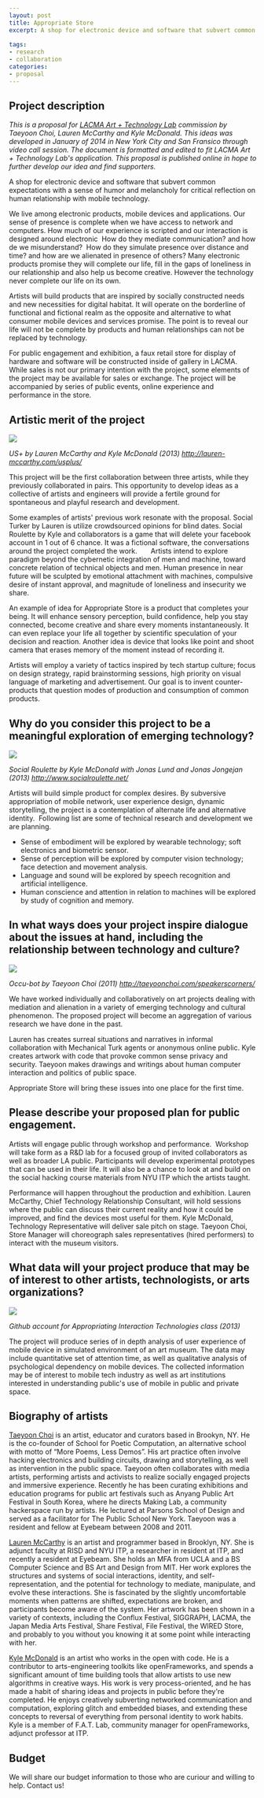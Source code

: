 ```yaml
---
layout: post
title: Appropriate Store 
excerpt: A shop for electronic device and software that subvert common expectations.
 
tags: 
- research
- collaboration
categories:
- proposal
---
```

Project description---
*This is a proposal for [LACMA Art + Technology Lab](http://www.lacma.org/LAB) commission by Taeyoon Choi, Lauren McCarthy and Kyle McDonald. This ideas was developed in January of 2014 in New York City and San Fransico through video call session. The document is formatted and edited to fit LACMA Art + Technology Lab's application. This proposal is published online in hope to further develop our idea and find supporters.*
A shop for electronic device and software that subvert common expectations with a sense of humor and melancholy for critical reflection on human relationship with mobile technology. 
We live among electronic products, mobile devices and applications. Our sense of presence is complete when we have access to network and computers. How much of our experience is scripted and our interaction is designed around electronic  How do they mediate communication? and how de we misunderstand?  How do they simulate presence over distance and time? and how are we alienated in presence of others? Many electronic products promise they will complete our life, fill in the gaps of loneliness in our relationship and also help us become creative. However the technology never complete our life on its own. Artists will build products that are inspired by socially constructed needs and new necessities for digital habitat. It will operate on the borderline of functional and fictional realm as the opposite and alternative to what consumer mobile devices and services promise. The point is to reveal our life will not be complete by products and human relationships can not be replaced by technology.For public engagement and exhibition, a faux retail store for display of hardware and software will be constructed inside of gallery in LACMA. While sales is not our primary intention with the project, some elements of the project may be available for sales or exchange. The project will be accompanied by series of public events, online experience and performance in the store. Artistic merit of the project ---

![](http://farm6.staticflickr.com/5534/12604098683_403508d791_o.jpg) 

*US+ by Lauren McCarthy and Kyle McDonald (2013) http://lauren-mccarthy.com/usplus/*This project will be the first collaboration between three artists, while they previously collaborated in pairs. This opportunity to develop ideas as a collective of artists and engineers will provide a fertile ground for spontaneous and playful research and development.  Some examples of artists' previous work resonate with the proposal. Social Turker by Lauren is utilize crowdsourced opinions for blind dates. Social Roulette by Kyle and collaborators is a game that will delete your facebook account in 1 out of 6 chance. It was a fictional software, the conversations around the project completed the work.     Artists intend to explore paradigm beyond the cybernetic integration of men and machine, toward concrete relation of technical objects and men. Human presence in near future will be sculpted by emotional attachment with machines, compulsive desire of instant approval, and magnitude of loneliness and insecurity we share.    An example of idea for Appropriate Store is a product that completes your being. It will enhance sensory perception, build confidence, help you stay connected, become creative and share every moments instantaneously. It can even replace your life all together by scientific speculation of your decision and reaction. Another idea is device that looks like point and shoot camera that erases memory of the moment instead of recording it. Artists will employ a variety of tactics inspired by tech startup culture; focus on design strategy, rapid brainstorming sessions, high priority on visual language of marketing and advertisement. Our goal is to invent counter-products that question modes of production and consumption of common products. Why do you consider this project to be a meaningful exploration of emerging technology?---![](http://farm8.staticflickr.com/7421/12604477194_dd7fea475e_z.jpg)
*Social Roulette by Kyle McDonald with Jonas Lund and Jonas Jongejan (2013) http://www.socialroulette.net/*Artists will build simple product for complex desires. By subversive appropriation of mobile network, user experience design, dynamic storytelling, the project is a contemplation of alternate life and alternative identity.  Following list are some of technical research and development we are planning.  * Sense of embodiment will be explored by wearable technology; soft electronics and biometric sensor.* Sense of perception will be explored by computer vision technology; face detection and movement analysis.* Language and sound will be explored by speech recognition and artificial intelligence. * Human conscience and attention in relation to machines will be explored by study of cognition and memory.  In what ways does your project inspire dialogue about the issues at hand, including the relationship between technology and culture?---
![](http://farm8.staticflickr.com/7419/12604103053_96583922b3_o.jpg)
*Occu-bot by Taeyoon Choi (2011) http://taeyoonchoi.com/speakerscorners/* We have worked individually and collaboratively on art projects dealing with mediation and alienation in a variety of emerging technology and cultural phenomenon. The proposed project will become an aggregation of various research we have done in the past. Lauren has creates surreal situations and narratives in informal collaboration with Mechanical Turk agents or anonymous online public. Kyle creates artwork with code that provoke common sense privacy and security. Taeyoon makes drawings and writings about human computer interaction and politics of public space.  Appropriate Store will bring these issues into one place for the first time.Please describe your proposed plan for public engagement.---
Artists will engage public through workshop and performance. Workshop will take form as a R&D lab for a focused group of invited collaborators as well as broader LA public. Participants will develop experimental prototypes that can be used in their life. It will also be a chance to look at and build on the social hacking course materials from NYU ITP which the artists taught. Performance will happen throughout the production and exhibition. Lauren McCarthy, Chief Technology Relationship Consultant, will hold sessions where the public can discuss their current reality and how it could be improved, and find the devices most useful for them. Kyle McDonald, Technology Representative will deliver sale pitch on stage. Taeyoon Choi, Store Manager will choreograph sales representatives (hired performers) to interact with the museum visitors. What data will your project produce that may be of interest to other artists, technologists, or arts organizations?  
---
![](http://farm4.staticflickr.com/3698/12604429694_c3910423b0_z.jpg)

*Github account for Appropriating Interaction Technologies class (2013)*
The project will produce series of in depth analysis of user experience of mobile device in simulated environment of an art museum. The data may include quantitative set of attention time, as well as qualitative analysis of psychological dependency on mobile devices. The collected information may be of interest to mobile tech industry as well as art institutions interested in understanding public's use of mobile in public and private space. Biography of artists ---[Taeyoon Choi](http://taeyoonchoi.com) is an artist, educator and curators based in Brookyn, NY. He is the co-founder of School for Poetic Computation, an alternative school with motto of “More Poems, Less Demos”. His art practice often involve hacking electronics and building circuits, drawing and storytelling, as well as intervention in the public space. Taeyoon often collaborates with media artists, performing artists and activists to realize socially engaged projects and immersive experience. Recently he has been curating exhibitions and education programs for public art festivals such as Anyang Public Art Festival in South Korea, where he directs Making Lab, a community hackerspace run by artists. He lectured at Parsons School of Design and served as a facilitator for The Public School New York. Taeyoon was a resident and fellow at Eyebeam between 2008 and 2011.  [Lauren McCarthy](http://lauren-mccarthy.com/) is an artist and programmer based in Brooklyn, NY. She is adjunct faculty at RISD and NYU ITP, a researcher in resident at ITP, and recently a resident at Eyebeam. She holds an MFA from UCLA and a BS Computer Science and BS Art and Design from MIT. Her work explores the structures and systems of social interactions, identity, and self-representation, and the potential for technology to mediate, manipulate, and evolve these interactions. She is fascinated by the slightly uncomfortable moments when patterns are shifted, expectations are broken, and participants become aware of the system. Her artwork has been shown in a variety of contexts, including the Conflux Festival, SIGGRAPH, LACMA, the Japan Media Arts Festival, Share Festival, File Festival, the WIRED Store, and probably to you without you knowing it at some point while interacting with her.[Kyle McDonald](http://kylemcdonald.net/) is an artist who works in the open with code. He is a contributor to arts-engineering toolkits like openFrameworks, and spends a significant amount of time building tools that allow artists to use new algorithms in creative ways. His work is very process-oriented, and he has made a habit of sharing ideas and projects in public before they're completed. He enjoys creatively subverting networked communication and computation, exploring glitch and embedded biases, and extending these concepts to reversal of everything from personal identity to work habits. Kyle is a member of F.A.T. Lab, community manager for openFrameworks, adjunct professor at ITP. 
Budget 
---
We will share our budget information to those who are curiour and willing to help. Contact us! 